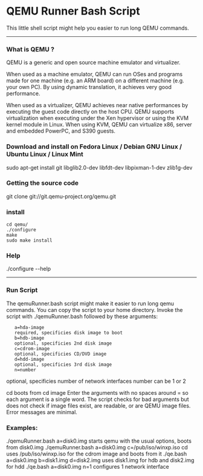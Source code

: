 # QEMU Runner Bash Script
   This little shell script might help you easier to run long QEMU commands.




---
### What is QEMU ?
   QEMU is a generic and open source machine emulator and virtualizer.

   When used as a machine emulator, QEMU can run OSes and programs made for one machine (e.g. an ARM board) on a different machine (e.g. your own PC). By using dynamic translation, it achieves very good performance.

   When used as a virtualizer, QEMU achieves near native performances by executing the guest code directly on the host CPU. QEMU supports virtualization when executing under the Xen hypervisor or using the KVM kernel module in Linux. When using KVM, QEMU can virtualize x86, server and embedded PowerPC, and S390 guests.

### Download and install on Fedora Linux / Debian GNU Linux / Ubuntu Linux / Linux Mint
   sudo apt-get install git libglib2.0-dev libfdt-dev libpixman-1-dev zlib1g-dev

### Getting the source code
   git clone git://git.qemu-project.org/qemu.git

### install
   ```
   cd qemu/
   ./configure
   make
   sudo make install
   ```
### Help
   ./configure --help

   ---
### Run Script
The qemuRunner.bash script might make it easier to run long qemu commands. You can copy the script  to your home directory. Invoke the script with ./qemuRunner.bash followed by these arguments:

```
   a=hda-image
   required, specificies disk image to boot
   b=hdb-image
   optional, specificies 2nd disk image
   c=cdrom-image
   optional, specificies CD/DVD image
   d=hdd-image
   optional, specificies 3rd disk image
   n=number
```
optional, specificies number of network interfaces number can be 1 or 2

cd
boots from cd image
Enter the arguments with no spaces around = so each argument is a single word.
The script checks for bad arguments but does not check if image files exist, are readable, or are QEMU image files. Error messages are minimal.
### Examples:

   ./qemuRunner.bash a=disk0.img
starts qemu with the usual options, boots from disk0.img
   ./qemuRunner.bash a=disk0.img c=/pub/iso/winxp.iso cd
uses /pub/iso/winxp.iso for the cdrom image and boots from it ./qe.bash a=disk0.img b=disk1.img  d=disk2.img
uses disk1.img for hdb and disk2.img for hdd
  ./qe.bash a=disk0.img n=1
configures 1 network interface
